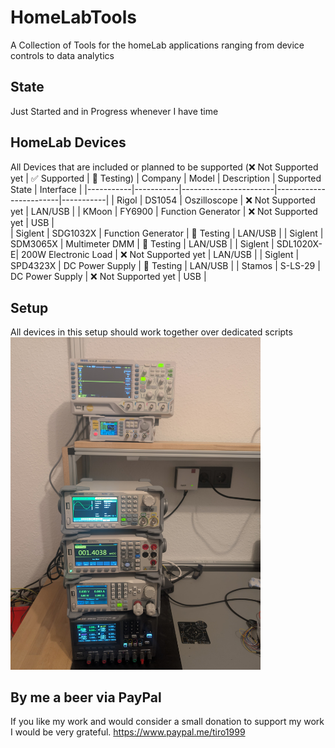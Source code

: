 # HomeLabTools
A Collection of Tools for the homeLab applications ranging from device controls to data analytics

## State
Just Started and in Progress whenever I have time

## HomeLab Devices
All Devices that are included or planned to be supported (❌ Not Supported yet | ✅ Supported | 🧪 Testing)
| Company   | Model     | Description           | Supported State        | Interface |
|-----------|-----------|-----------------------|------------------------|-----------|
| Rigol     | DS1054    | Oszilloscope          | ❌ Not Supported yet   | LAN/USB   |
| KMoon     | FY6900    | Function Generator    | ❌ Not Supported yet   | USB       |   
| Siglent   | SDG1032X  | Function Generator    | 🧪  Testing            | LAN/USB   |
| Siglent   | SDM3065X  | Multimeter DMM        | 🧪  Testing            | LAN/USB   |
| Siglent   | SDL1020X-E| 200W Electronic Load  | ❌ Not Supported yet   | LAN/USB   |
| Siglent   | SPD4323X  | DC Power Supply       | 🧪  Testing            | LAN/USB   |
| Stamos    | S-LS-29   | DC Power Supply       | ❌ Not Supported yet   | USB       |

## Setup
All devices in this setup should work together over dedicated scripts 
<img src="src/res/setup.jpg" alt="Setup to automate" width="400"/>

## By me a beer via PayPal
If you like my work and would consider a small donation to support my work I would be very grateful.
https://www.paypal.me/tiro1999